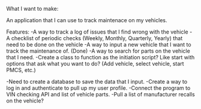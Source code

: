 What I want to make:

An application that I can use to track maintenace on my vehicles. 

Features:
-A way to track a log of issues that I find wrong with the vehicle 
-A checklist of periodic checks (Weekly, Monthly, Quarterly, Yearly) that need to be done on the vehicle
-A way to input a new vehicle that I want to track the maintenance of. (Done) 
-A way to search for parts on the vehicle that I need.
-Create a class to function as the initiation script? Like start with options that ask what you want to do? (Add vehicle, select vehicle, start PMCS, etc.) 


-Need to create a database to save the data that I input. 
-Create a way to log in and authenticate to pull up my user profile. 
-Connect the program to VIN checking API and list of vehicle parts. 
-Pull a list of manufacturer recalls on the vehicle?
